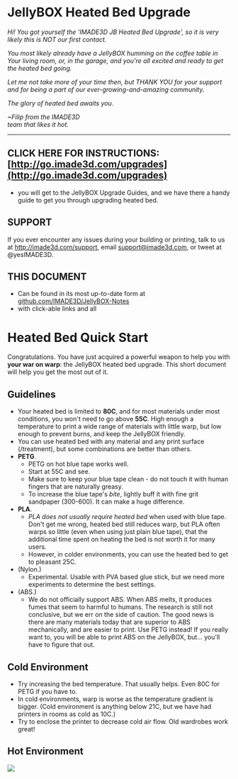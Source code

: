 
# JellyBOX Heated Bed Upgrade
_Hi! You got yourself the 'IMADE3D JB Heated Bed Upgrade', so it is very likely this is NOT our first contact._

_You most likely already have a JellyBOX humming on the coffee table in Your living room, or, in the garage, and you're all excited and ready to get the heated bed going._

_Let me not take more of your time then, but THANK YOU for your support and for being a part of our ever-growing-and-amazing community._

_The glory of heated bed awaits you._

_~Filip from the IMADE3D<br>team that likes it hot._

<hr>

## CLICK HERE FOR INSTRUCTIONS: [http://go.imade3d.com/upgrades](http://go.imade3d.com/upgrades)
- you will get to the JellyBOX Upgrade Guides, and we have there a handy guide to get you through upgrading heated bed.

## SUPPORT
If you ever encounter any issues during your building or printing, talk to us at http://imade3d.com/support, email support@imade3d.com, or tweet at @yesIMADE3D.

## THIS DOCUMENT
- Can be found in its most up-to-date form at [github.com/IMADE3D/JellyBOX-Notes](https://github.com/IMADE3D/JellyBOX-Notes)
- with click-able links and all
<div class="page-break"></div>

# Heated Bed Quick Start

Congratulations. You have just acquired a powerful weapon to help you with **your war on warp**: the JellyBOX heated bed upgrade. This short document will help you get the most out of it.

## Guidelines
- Your heated bed is limited to **80C**, and for most materials under most conditions, you won't need to go above **55C**. High enough a temperature to print a wide range of materials with little warp, but low enough to prevent burns, and keep the JellyBOX friendly.
- You can use heated bed with any material and any print surface (/treatment), but some combinations are better than others.
- **PETG**.
  - PETG on hot blue tape works well.
  - Start at 55C and see.
  - Make sure to keep your blue tape clean - do not touch it with human fingers that are naturally greasy.
  - To increase the blue tape's _bite_, lightly buff it with fine grit sandpaper (300-600). It can make a huge difference.
- **PLA**.
  - _PLA does not usually require heated bed_ when used with blue tape. Don't get me wrong, heated bed still reduces warp, but PLA often warps so little (even when using just plain blue tape), that the additional time spent on heating the bed is not worth it for many users.
  - However, in colder environments, you can use the heated bed to get to pleasant 25C.
- (Nylon.)
  - Experimental. Usable with PVA based glue stick, but we need more experiments to determine the best settings.
- (ABS.)
  - We do not officially support ABS. When ABS melts, it produces fumes that seem to harmful to humans. The research is still not conclusive, but we err on the side of caution. The good news is there are many materials today that are superior to ABS mechanically, and are easier to print. Use PETG instead! If you really want to, you will be able to print ABS on the JellyBOX, but... you'll have to figure that out.
<div class="page-break"></div>

  ## Cold Environment
  - Try increasing the bed temperature. That usually helps. Even 80C for PETG if you have to.
  - In cold environments, warp is worse as the temperature gradient is bigger. (Cold environment is anything below 21C, but we have had printers in rooms as cold as 10C.)
  - Try to enclose the printer to decrease cold air flow. Old wardrobes work great!

  ## Hot Environment
  ![](http://i.imgur.com/xAPcBeQ.png)
